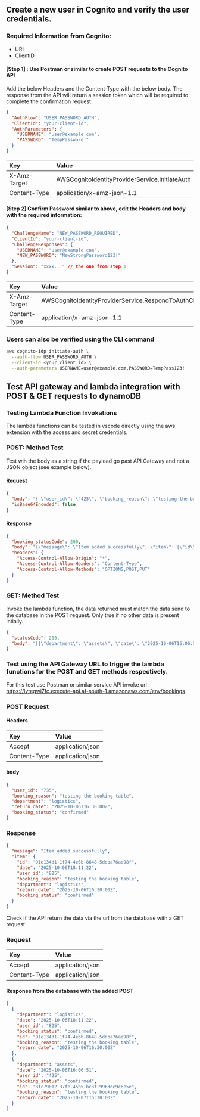 ## Create a new user in Cognito and verify the user credentials.

### Required Information from Cognito:

- URL
- ClientID

#### [Step 1] : Use Postman or similar to create POST requests to the Cognito API

Add the below Headers and the Content-Type with the below body. The response from the API will return a session token which will be required to complete the confirmation request.

```json
{
  "AuthFlow": "USER_PASSWORD_AUTH",
  "ClientId": "your-client-id",
  "AuthParameters": {
    "USERNAME": "user@example.com",
    "PASSWORD": "TempPassword!"
  }
}
```

| Key          | Value                                          |
| :----------- | :--------------------------------------------- |
| X-Amz-Target | AWSCognitoIdentityProviderService.InitiateAuth |
| Content-Type | application/x-amz-json-1.1                     |

#### [Step 2] Confirm Password similar to above, edit the Headers and body with the required information:

```json
{
  "ChallengeName": "NEW_PASSWORD_REQUIRED",
  "ClientId": "your-client-id",
  "ChallengeResponses": {
    "USERNAME": "user@example.com",
    "NEW_PASSWORD": "NewStrongPassword123!"
  },
  "Session": "xxxx..." // the one from step 1
}
```

| Key          | Value                                                    |
| :----------- | :------------------------------------------------------- |
| X-Amz-Target | AWSCognitoIdentityProviderService.RespondToAuthChallenge |
| Content-Type | application/x-amz-json-1.1                               |

### Users can also be verified using the CLI command

```bash
aws cognito-idp initiate-auth \
  --auth-flow USER_PASSWORD_AUTH \
  --client-id <your_client_id> \
  --auth-parameters USERNAME=user@example.com,PASSWORD=TempPass123!
```

## Test API gateway and lambda integration with POST & GET requests to dynamoDB

### Testing Lambda Function Invokations

The lambda functions can be tested in vscode directly using the aws extension with the access and secret credentials.

### POST: Method Test

Test wih the body as a string if the payload go past API Gateway and not a JSON object (see example below).

#### Request

```json
{
  "body": "{ \"user_id\": \"425\", \"booking_reason\": \"testing the booking table\", \"department\": \"assets\", \"return_date\": \"2025-10-06T14:30:00Z\", \"booking_status\": \"confirmed\" }",
  "isBase64Encoded": false
}
```

#### Response

```json
{
  "booking_statusCode": 200,
  "body": "{\"message\": \"Item added successfully\", \"item\": {\"id\": \"b1275cb9-cab2-4a9d-9f2e-5734dd47e876\", \"date\": \"2025-10-06T16:04:39\", \"user_id\": \"425\", \"booking_reason\": \"testing the booking table\", \"department\": \"assets\", \"return_date\": \"2025-10-06T14:30:00Z\", \"booking_status\": \"confirmed\"}}",
  "headers": {
    "Access-Control-Allow-Origin": "*",
    "Access-Control-Allow-Headers": "Content-Type",
    "Access-Control-Allow-Methods": "OPTIONS,POST,PUT"
  }
}
```

### GET: Method Test

Invoke the lambda function, the data returned must match the data send to the database in the POST request. Only true if no other data is present intially.

```json
{
  "statusCode": 200,
  "body": "[{\"department\": \"assets\", \"date\": \"2025-10-06T16:06:51\", \"user_id\": \"425\", \"booking_status\": \"confirmed\", \"id\": \"3fc79012-37fe-45b5-bc3f-9963de9c6e5e\", \"booking_reason\": \"testing the booking table\", \"return_date\": \"2025-10-07T15:30:00Z\"}, {\"department\": \"assets\", \"date\": \"2025-10-06T16:04:39\", \"user_id\": \"425\", \"booking_status\": \"confirmed\", \"id\": \"b1275cb9-cab2-4a9d-9f2e-5734dd47e876\", \"booking_reason\": \"testing the booking table\", \"return_date\": \"2025-10-06T14:30:00Z\"}]"
}
```

### Test using the API Gateway URL to trigger the lambda functions for the POST and GET methods respectively.

For this test use Postman or similar service
API invoke url : https://lytegwi7fc.execute-api.af-south-1.amazonaws.com/env/bookings

### POST Request

#### Headers

| Key          | Value            |
| :----------- | :--------------- |
| Accept       | application/json |
| Content-Type | application/json |

#### body

```json
{
  "user_id": "735",
  "booking_reason": "testing the booking table",
  "department": "logistics",
  "return_date": "2025-10-06T16:30:00Z",
  "booking_status": "confirmed"
}
```

### Response

```json
{
  "message": "Item added successfully",
  "item": {
    "id": "91e134d1-1f74-4e6b-8648-5ddba76ae98f",
    "date": "2025-10-06T18:11:22",
    "user_id": "825",
    "booking_reason": "testing the booking table",
    "department": "logistics",
    "return_date": "2025-10-06T16:30:00Z",
    "booking_status": "confirmed"
  }
}
```

Check if the API return the data via the url from the database with a GET request

### Request

| Key          | Value            |
| :----------- | :--------------- |
| Accept       | application/json |
| Content-Type | application/json |

#### Response from the database with the added POST

```json
[
  {
    "department": "logistics",
    "date": "2025-10-06T18:11:22",
    "user_id": "825",
    "booking_status": "confirmed",
    "id": "91e134d1-1f74-4e6b-8648-5ddba76ae98f",
    "booking_reason": "testing the booking table",
    "return_date": "2025-10-06T16:30:00Z"
  },
  {
    "department": "assets",
    "date": "2025-10-06T16:06:51",
    "user_id": "425",
    "booking_status": "confirmed",
    "id": "3fc79012-37fe-45b5-bc3f-9963de9c6e5e",
    "booking_reason": "testing the booking table",
    "return_date": "2025-10-07T15:30:00Z"
  }
]
```
